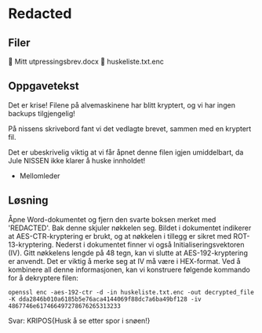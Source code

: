 # Redacted

## Filer
📎 Mitt utpressingsbrev.docx
📎 huskeliste.txt.enc

## Oppgavetekst
Det er krise! Filene på alvemaskinene har blitt kryptert, og vi har ingen backups tilgjengelig!

På nissens skrivebord fant vi det vedlagte brevet, sammen med en kryptert fil.

Det er ubeskrivelig viktig at vi får åpnet denne filen igjen umiddelbart, da Jule NISSEN ikke klarer å huske innholdet!

- Mellomleder

## Løsning

Åpne Word-dokumentet og fjern den svarte boksen merket med 'REDACTED'. Bak denne skjuler nøkkelen seg. Bildet i dokumentet indikerer at AES-CTR-kryptering er brukt, og at nøkkelen i tillegg er sikret med ROT-13-kryptering. Nederst i dokumentet finner vi også Initialiseringsvektoren (IV). Gitt nøkkelens lengde på 48 tegn, kan vi slutte at AES-192-kryptering er anvendt. Det er viktig å merke seg at IV må være i HEX-format. Ved å kombinere all denne informasjonen, kan vi konstruere følgende kommando for å dekryptere filen:

```openssl enc -aes-192-ctr -d -in huskeliste.txt.enc -out decrypted_file -K dda2846b010a6185b5e76aca4144069f88dc7a6ba49bf128 -iv 4867746e617466497278676265313233```

Svar: KRIPOS{Husk å se etter spor i snøen!}

